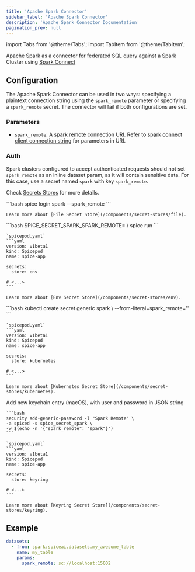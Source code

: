 ```yaml
---
title: 'Apache Spark Connector'
sidebar_label: 'Apache Spark Connector'
description: 'Apache Spark Connector Documentation'
pagination_prev: null
---
```


import Tabs from '@theme/Tabs';
import TabItem from '@theme/TabItem';

Apache Spark as a connector for federated SQL query against a Spark Cluster using [Spark Connect](https://spark.apache.org/docs/latest/spark-connect-overview.html)

## Configuration

The Apache Spark Connector can be used in two ways: specifying a plaintext connection string using the `spark_remote` parameter or specifying a `spark_remote` secret. The connector will fail if both configurations are set.

### Parameters

- `spark_remote`: A [spark remote](https://spark.apache.org/docs/latest/spark-connect-overview.html#set-sparkremote-environment-variable) connection URI. Refer to [spark connect client connection string](https://github.com/apache/spark/blob/master/connector/connect/docs/client-connection-string.md) for parameters in URI.

### Auth

Spark clusters configured to accept authenticated requests should not set `spark_remote` as an inline dataset param, as it will contain sensitive data. For this case, use a secret named `spark` with key `spark_remote`.

Check [Secrets Stores](/secret-stores) for more details.

<Tabs>
  <TabItem value="local" label="Local" default>
    ```bash
    spice login spark --spark_remote <spark-remote>
    ```

    Learn more about [File Secret Store](/components/secret-stores/file).

  </TabItem>
  <TabItem value="env" label="Env">
    ```bash
    SPICE_SECRET_SPARK_SPARK_REMOTE=<spark-remote> \
    spice run
    ```

    `spicepod.yaml`
    ```yaml
    version: v1beta1
    kind: Spicepod
    name: spice-app

    secrets:
      store: env

    # <...>
    ```

    Learn more about [Env Secret Store](/components/secret-stores/env).

  </TabItem>
  <TabItem value="k8s" label="Kubernetes">
    ```bash
    kubectl create secret generic spark \
      --from-literal=spark_remote='<spark-remote>'
    ```

    `spicepod.yaml`
    ```yaml
    version: v1beta1
    kind: Spicepod
    name: spice-app

    secrets:
      store: kubernetes

    # <...>
    ```

    Learn more about [Kubernetes Secret Store](/components/secret-stores/kubernetes).

  </TabItem>
  <TabItem value="keyring" label="Keyring">
    Add new keychain entry (macOS), with user and password in JSON string

    ```bash
    security add-generic-password -l "Spark Remote" \
    -a spiced -s spice_secret_spark \
    -w $(echo -n '{"spark_remote": "spark"}')
    ```

    `spicepod.yaml`
    ```yaml
    version: v1beta1
    kind: Spicepod
    name: spice-app

    secrets:
      store: keyring

    # <...>
    ```

    Learn more about [Keyring Secret Store](/components/secret-stores/keyring).

  </TabItem>
</Tabs>

## Example

```yaml
datasets:
  - from: spark:spiceai.datasets.my_awesome_table
    name: my_table
    params:
      spark_remote: sc://localhost:15002
```

